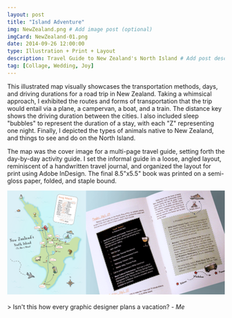 ```yaml
---
layout: post
title: "Island Adventure"
img: NewZealand.png # Add image post (optional)
imgCard: NewZealand-01.png 
date: 2014-09-26 12:00:00 
type: Illustration + Print + Layout
description: Travel Guide to New Zealand's North Island # Add post description (optional)
tag: [Collage, Wedding, Joy]
---
```

This illustrated map visually showcases the transportation methods, days, and driving durations for a road trip in New Zealand. Taking a whimsical approach, I exhibited the routes and forms of transportation that the trip would entail via a plane, a campervan, a boat, and a train. The distance key shows the driving duration between the cities. I also included sleep "bubbles" to represent the duration of a stay, with each "Z" representing one night. Finally, I depicted the types of animals native to New Zealand, and things to see and do on the North Island.  

The map was the cover image for a multi-page travel guide, setting forth the day-by-day activity guide.  I set the informal guide in a loose, angled layout, reminiscent of a handwritten travel journal, and organized the layout for print using Adobe InDesign.  The final 8.5"x5.5" book was printed on a semi-gloss paper, folded, and staple bound.  

<div class="post_image_addl">
    <img src="/assets/img/NewZealand-Book.png" alt="Image of New Zealand Map Illustration and Sample Book Page">
</div>

<br/>
> Isn't this how every graphic designer plans a vacation? <cite>- Me</cite>